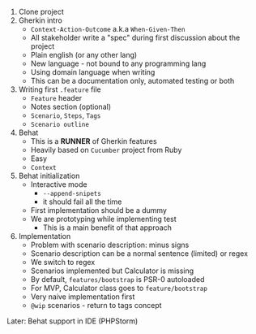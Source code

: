 1. Clone project
2. Gherkin intro
    - `Context-Action-Outcome` a.k.a `When-Given-Then`
    - All stakeholder write a "spec" during first discussion about the project
    - Plain english (or any other lang)
    - New language - not bound to any programming lang
    - Using domain language when writing
    - This can be a documentation only, automated testing or both
3. Writing first `.feature` file
    - `Feature` header
    -  Notes section (optional)
    - `Scenario`, `Steps`, `Tags`
    - `Scenario outline`
4. Behat
    - This is a **RUNNER** of Gherkin features
    - Heavily based on `Cucumber` project from Ruby
    - Easy
    - `Context`
4. Behat initialization
    - Interactive mode
        - `--append-snipets`
        - it should fail all the time
    - First implementation should be a dummy
    - We are prototyping while implementing test
        - This is a main benefit of that approach
5. Implementation
    - Problem with scenario description: minus signs
    - Scenario description can be a normal sentence (limited) or regex
    - We switch to regex
    - Scenarios implemented but Calculator is missing
    - By default, `features/bootstrap` is PSR-0 autoloaded
    - For MVP, Calculator class goes to `feature/bootstrap`
    - Very naive implementation first
    - `@wip` scenarios - return to tags concept
    
Later:
Behat support in IDE (PHPStorm)
